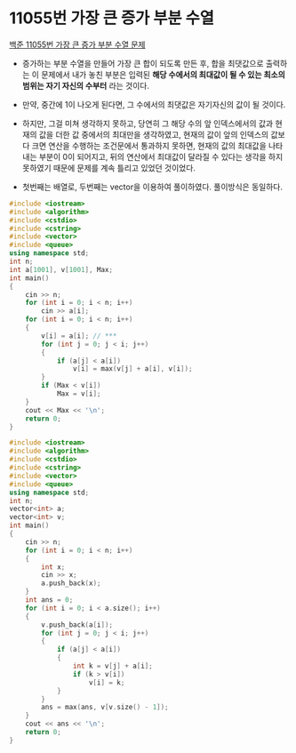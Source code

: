 # 11055번 가장 큰 증가 부분 수열

[백준 11055번 가장 큰 증가 부분 수열 문제](https://www.acmicpc.net/problem/11055) 

- 증가하는 부분 수열을 만들어 가장 큰 합이 되도록 만든 후, 합을 최댓값으로 출력하는 이 문제에서 내가 놓친 부분은 입력된 **해당 수에서의 최대값이 될 수 있는 최소의 범위는 자기 자신의 수부터** 라는 것이다.
- 만약, 중간에 1이 나오게 된다면, 그 수에서의 최댓값은 자기자신의 값이 될 것이다.
- 하지만, 그걸 미쳐 생각하지 못하고, 당연히 그 해당 수의 앞 인덱스에서의 값과 현재의 값을 더한 값 중에서의 최대만을 생각하였고, 현재의 값이 앞의 인덱스의 값보다 크면 연산을 수행하는 조건문에서 통과하지 못하면, 현재의 값의 최대값을 나타내는 부분이 0이 되어지고, 뒤의 연산에서 최대값이 달라질 수 있다는 생각을 하지 못하였기 때문에 문제를 계속 틀리고 있었던 것이었다.

- 첫번째는 배열로, 두번째는 vector을 이용하여 풀이하였다. 풀이방식은 동일하다.

```c++
#include <iostream>
#include <algorithm>
#include <cstdio>
#include <cstring>
#include <vector>
#include <queue>
using namespace std;
int n;
int a[1001], v[1001], Max;
int main()
{
    cin >> n;
    for (int i = 0; i < n; i++)
        cin >> a[i];
    for (int i = 0; i < n; i++)
    {
        v[i] = a[i]; // ***
        for (int j = 0; j < i; j++)
        {
            if (a[j] < a[i])
                v[i] = max(v[j] + a[i], v[i]);
        }
        if (Max < v[i])
            Max = v[i];
    }
    cout << Max << '\n';
    return 0;
}

```



```c++
#include <iostream>
#include <algorithm>
#include <cstdio>
#include <cstring>
#include <vector>
#include <queue>
using namespace std;
int n;
vector<int> a;
vector<int> v;
int main()
{
    cin >> n;
    for (int i = 0; i < n; i++)
    {
        int x;
        cin >> x;
        a.push_back(x);
    }
    int ans = 0;
    for (int i = 0; i < a.size(); i++)
    {
        v.push_back(a[i]);
        for (int j = 0; j < i; j++)
        {
            if (a[j] < a[i])
            {
                int k = v[j] + a[i];
                if (k > v[i])
                    v[i] = k;
            }
        }
        ans = max(ans, v[v.size() - 1]);
    }
    cout << ans << '\n';
    return 0;
}

```

